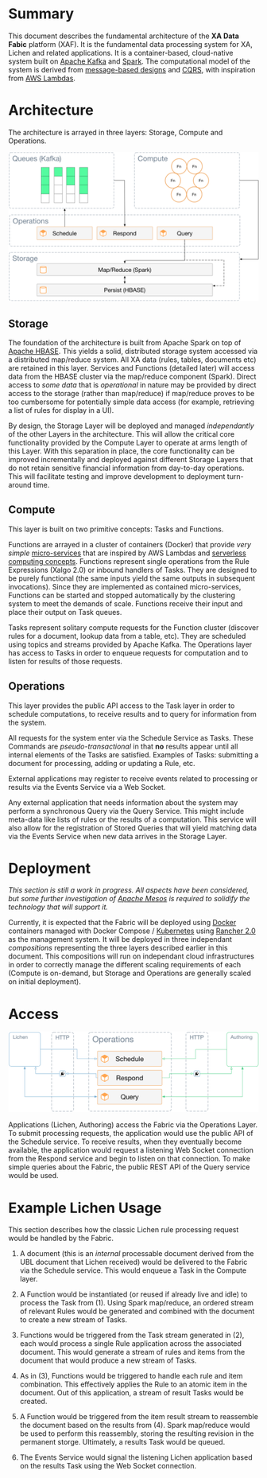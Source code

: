 # Summary

This document describes the fundamental architecture of the **XA Data
Fabic** platform (XAF). It is the fundamental data processing system
for XA, Lichen and related applications. It is a container-based,
cloud-native system built on [Apache
Kafka](https://en.wikipedia.org/wiki/Apache_Kafka) and
[Spark](https://en.wikipedia.org/wiki/Apache_Spark). The computational
model of the system is derived from [message-based
designs](https://en.wikipedia.org/wiki/Message-oriented_middleware)
and [CQRS](https://en.wikipedia.org/wiki/Command–query_separation),
with inspiration from [AWS
Lambdas](https://en.wikipedia.org/wiki/AWS_Lambda).

# Architecture

The architecture is arrayed in three layers: Storage, Compute and
Operations.

![Architecture](xa.data.fabric.png)

## Storage

The foundation of the architecture is built from Apache Spark on top
of [Apache HBASE](https://en.wikipedia.org/wiki/Apache_HBase). This
yields a solid, distributed storage system accessed via a distributed
map/reduce system. All XA data (rules, tables, documents etc) are
retained in this layer. Services and Functions (detailed later) will
access data from the HBASE cluster via the map/reduce component
(Spark). Direct access to *some data* that is *operational* in nature
may be provided by direct access to the storage (rather than
map/reduce) if map/reduce proves to be too cumbersome for potentially
simple data access (for example, retrieving a list of rules for
display in a UI).

By design, the Storage Layer will be deployed and managed
*independantly* of the other Layers in the architecture. This will
allow the critical core functionality provided by the Compute Layer to
operate at arms length of this Layer. With this separation in place,
the core functionality can be improved incrementally and deployed
against different Storage Layers that do not retain sensitive
financial information from day-to-day operations. This will facilitate
testing and improve development to deployment turn-around time.

## Compute

This layer is built on two primitive concepts: Tasks and Functions.

Functions are arrayed in a cluster of containers (Docker) that provide
*very simple*
[micro-services](https://en.wikipedia.org/wiki/Microservices) that are
inspired by AWS Lambdas and [serverless computing
concepts](https://en.wikipedia.org/wiki/Serverless_computing). Functions
represent single operations from the Rule Expressions (Xalgo 2.0) or
inbound handlers of Tasks. They are designed to be purely functional
(the same inputs yield the same outputs in subsequent
invocations). Since they are implemented as contained micro-services,
Functions can be started and stopped automatically by the clustering
system to meet the demands of scale. Functions receive their input and
place their output on Task queues.

Tasks represent solitary compute requests for the Function cluster
(discover rules for a document, lookup data from a table, etc). They
are scheduled using topics and streams provided by Apache Kafka. The
Operations layer has access to Tasks in order to enqueue requests for
computation and to listen for results of those requests.

## Operations

This layer provides the public API access to the Task layer in order
to schedule computations, to receive results and to query for
information from the system.

All requests for the system enter via the Schedule Service as
Tasks. These Commands are *pseudo-transactional* in that **no**
results appear until all internal elements of the Tasks are
satisfied. Examples of Tasks: submitting a document for processing,
adding or updating a Rule, etc.

External applications may register to receive events related to
processing or results via the Events Service via a Web Socket.

Any external application that needs information about the system may
perform a synchronous Query via the Query Service. This might include
meta-data like lists of rules or the results of a computation. This
service will also allow for the registration of Stored Queries that
will yield matching data via the Events Service when new data arrives
in the Storage Layer.

# Deployment

*This section is still a work in progress. All aspects have been
considered, but some further investigation of [Apache
Mesos](https://en.wikipedia.org/wiki/Apache_Mesos) is required to
solidify the technology that will support it.*

Currently, it is expected that the Fabric will be deployed using
[Docker](https://en.wikipedia.org/wiki/Docker_(software)) containers
managed with Docker Compose /
[Kubernetes](https://en.wikipedia.org/wiki/Kubernetes) using [Rancher
2.0](https://rancher.com/rancher2-0/) as the management system. It
will be deployed in three independant *compositions* representing the
three layers described earlier in this document. This compositions
will run on independant cloud infrastructures in order to correctly
manage the different scaling requirements of each (Compute is
on-demand, but Storage and Operations are generally scaled on initial
deployment).

# Access

![Applications](xa.data.fabric.apps.png)

Applications (Lichen, Authoring) access the Fabric via the Operations Layer. To submit processing requests, the application would use the public API of the Schedule service. To receive results, when they eventually become available, the application would request a listening Web Socket connection from the Respond service and begin to listen on that connection. To make simple queries about the Fabric, the public REST API of the Query service would be used.

# Example Lichen Usage

This section describes how the classic Lichen rule processing request
would be handled by the Fabric.

1. A document (this is an *internal* processable document derived from
   the UBL document that Lichen received) would be delivered to the
   Fabric via the Schedule service. This would enqueue a Task in the
   Compute layer.

2. A Function would be instantiated (or reused if already live and
   idle) to process the Task from (1). Using Spark map/reduce, an
   ordered stream of relevant Rules would be generated and combined
   with the document to create a new stream of Tasks.
   
3. Functions would be triggered from the Task stream generated in (2),
   each would process a single Rule application across the associated
   document. This would generate a stream of rules and items from the
   document that would produce a new stream of Tasks.
   
4. As in (3), Functions would be triggered to handle each rule and
   item combination. This effectively applies the Rule to an atomic
   item in the document. Out of this application, a stream of result
   Tasks would be created.
   
5. A Function would be triggered from the item result stream to
   reassemble the document based on the results from (4). Spark
   map/reduce would be used to perform this reassembly, storing the
   resulting revision in the permanent storge. Ultimately, a results
   Task would be queued.
   
6. The Events Service would signal the listening Lichen application
   based on the results Task using the Web Socket connection.
